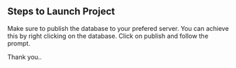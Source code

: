 Steps to Launch Project
--------------------------
Make sure to publish the database to your prefered server. You can achieve this by right clicking on the database. Click on publish and follow the prompt.

Thank you..
